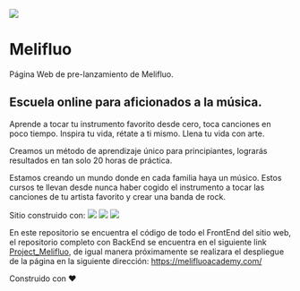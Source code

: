 ![](https://firebasestorage.googleapis.com/v0/b/base-de-imagenes-proyectos.appspot.com/o/LogoMelifluo.png?alt=media&token=ef385cb5-279a-48d1-82aa-ddf6ce06d71b)

# Melifluo

Página Web de pre-lanzamiento de Melifluo.

## Escuela online para aficionados a la música.

Aprende a tocar tu instrumento favorito desde cero, toca canciones en poco tiempo. Inspira tu vida, rétate a ti mismo. Llena tu vida con arte.

Creamos un método de aprendizaje único para principiantes, lograrás resultados en tan solo 20 horas de práctica.

Estamos creando un mundo donde en cada familia haya un músico. Estos cursos te llevan desde nunca haber cogido el instrumento a tocar las canciones de tu artista favorito y crear una banda de rock.

Sitio construido con: ![](https://firebasestorage.googleapis.com/v0/b/base-de-imagenes-proyectos.appspot.com/o/html.svg?alt=media&token=a584821b-2894-48f6-81a3-00b4baf2a16d) ![](https://firebasestorage.googleapis.com/v0/b/base-de-imagenes-proyectos.appspot.com/o/css.svg?alt=media&token=c74c7d78-409e-41f6-bc71-640573deb7da) ![](https://firebasestorage.googleapis.com/v0/b/base-de-imagenes-proyectos.appspot.com/o/javascript.svg?alt=media&token=fe012c39-c121-4209-b918-5a19b5f38f52)

En este repositorio se encuentra el código de todo el FrontEnd del sitio web, el repositorio completo con BackEnd se encuentra en el siguiente link [Project_Melifluo](https://github.com/Felipe-CD/Project_Melifluo), de igual manera próximamente se realizara el despliegue de la página en la siguiente dirección: https://melifluoacademy.com/

Construido con ❤️
